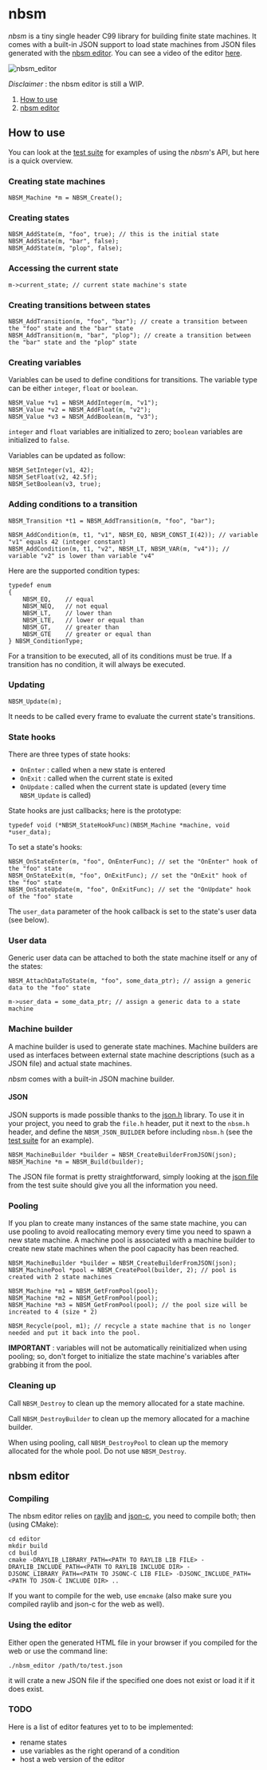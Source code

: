 # nbsm

*nbsm* is a tiny single header C99 library for building finite state machines. It comes with a built-in JSON support to load state
machines from JSON files generated with the [nbsm editor](). You can see a video of the editor [here](https://www.youtube.com/watch?v=f7_d8UYtxwI&ab_channel=NathanBIAGINI).

![nbsm_editor](https://github.com/nathhB/nbsm/blob/main/editor_screenshot.png)

*Disclaimer* : the nbsm editor is still a WIP.

1. [How to use](https://github.com/nathhB/nbsm#how-to-use)
3. [nbsm editor](https://github.com/nathhB/nbsm#nbsm-editor)
## How to use

You can look at the [test suite](https://github.com/nathhB/nbsm/blob/main/tests/suite.c) for examples of using the *nbsm*'s API, but here is a quick overview.

### Creating state machines

```
NBSM_Machine *m = NBSM_Create();
```

### Creating states

```
NBSM_AddState(m, "foo", true); // this is the initial state
NBSM_AddState(m, "bar", false);
NBSM_AddState(m, "plop", false);
```

### Accessing the current state

`m->current_state; // current state machine's state`

### Creating transitions between states

```
NBSM_AddTransition(m, "foo", "bar"); // create a transition between the "foo" state and the "bar" state
NBSM_AddTransition(m, "bar", "plop"); // create a transition between the "bar" state and the "plop" state
```

### Creating variables

Variables can be used to define conditions for transitions. The variable type can be either `integer`, `float` or `boolean`.

```
NBSM_Value *v1 = NBSM_AddInteger(m, "v1");
NBSM_Value *v2 = NBSM_AddFloat(m, "v2");
NBSM_Value *v3 = NBSM_AddBoolean(m, "v3");
```

`integer` and `float` variables are initialized to zero; `boolean` variables are initialized to `false`.

Variables can be updated as follow:

```
NBSM_SetInteger(v1, 42);
NBSM_SetFloat(v2, 42.5f);
NBSM_SetBoolean(v3, true);
```

### Adding conditions to a transition

```
NBSM_Transition *t1 = NBSM_AddTransition(m, "foo", "bar");

NBSM_AddCondition(m, t1, "v1", NBSM_EQ, NBSM_CONST_I(42)); // variable "v1" equals 42 (integer constant)
NBSM_AddCondition(m, t1, "v2", NBSM_LT, NBSM_VAR(m, "v4")); // variable "v2" is lower than variable "v4"
```

Here are the supported condition types:

```
typedef enum
{
    NBSM_EQ,    // equal
    NBSM_NEQ,   // not equal
    NBSM_LT,    // lower than
    NBSM_LTE,   // lower or equal than
    NBSM_GT,    // greater than
    NBSM_GTE    // greater or equal than
} NBSM_ConditionType;
```

For a transition to be executed, all of its conditions must be true. If a transition has no condition, it will always be executed.

### Updating

```
NBSM_Update(m);
```

It needs to be called every frame to evaluate the current state's transitions.

### State hooks

There are three types of state hooks:

* `OnEnter` : called when a new state is entered
* `OnExit` : called when the current state is exited
* `OnUpdate` : called when the current state is updated (every time `NBSM_Update` is called)

State hooks are just callbacks; here is the prototype:

`typedef void (*NBSM_StateHookFunc)(NBSM_Machine *machine, void *user_data);`

To set a state's hooks:

```
NBSM_OnStateEnter(m, "foo", OnEnterFunc); // set the "OnEnter" hook of the "foo" state
NBSM_OnStateExit(m, "foo", OnExitFunc); // set the "OnExit" hook of the "foo" state
NBSM_OnStateUpdate(m, "foo", OnExitFunc); // set the "OnUpdate" hook of the "foo" state
```

The `user_data` parameter of the hook callback is set to the state's user data (see below).

### User data

Generic user data can be attached to both the state machine itself or any of the states:

`NBSM_AttachDataToState(m, "foo", some_data_ptr); // assign a generic data to the "foo" state`

`m->user_data = some_data_ptr; // assign a generic data to a state machine`

### Machine builder

A machine builder is used to generate state machines. Machine builders are used as interfaces between external state machine descriptions (such as a JSON file) and actual state machines.

*nbsm* comes with a built-in JSON machine builder.

#### JSON

JSON supports is made possible thanks to the [json.h](https://github.com/sheredom/json.h) library. To use it in your project, you need to grab the `file.h` header, put it next to the `nbsm.h` header, and define the `NBSM_JSON_BUILDER` before including `nbsm.h` (see the [test suite](https://github.com/nathhB/nbsm/blob/main/tests/suite.c) for an example).

```
NBSM_MachineBuilder *builder = NBSM_CreateBuilderFromJSON(json);
NBSM_Machine *m = NBSM_Build(builder);
```

The JSON file format is pretty straightforward, simply looking at the [json file](https://github.com/nathhB/nbsm/blob/main/tests/test.json) from the test suite should give you all the information you need.

### Pooling

If you plan to create many instances of the same state machine, you can use pooling to avoid reallocating memory every time you need to spawn a new state machine. A machine pool is associated with a machine builder to create new state machines when the pool capacity has been reached.

```
NBSM_MachineBuilder *builder = NBSM_CreateBuilderFromJSON(json);
NBSM_MachinePool *pool = NBSM_CreatePool(builder, 2); // pool is created with 2 state machines

NBSM_Machine *m1 = NBSM_GetFromPool(pool);
NBSM_Machine *m2 = NBSM_GetFromPool(pool);
NBSM_Machine *m3 = NBSM_GetFromPool(pool); // the pool size will be increated to 4 (size * 2)

NBSM_Recycle(pool, m1); // recycle a state machine that is no longer needed and put it back into the pool.
```

**IMPORTANT** : variables will not be automatically reinitialized when using pooling; so, don't forget to initialize the state machine's variables after grabbing it from the pool.

### Cleaning up

Call `NBSM_Destroy` to clean up the memory allocated for a state machine.

Call `NBSM_DestroyBuilder` to clean up the memory allocated for a machine builder.

When using pooling, call `NBSM_DestroyPool` to clean up the memory allocated for the whole pool. Do not use `NBSM_Destroy`.

## nbsm editor

### Compiling

The nbsm editor relies on [raylib](https://github.com/raysan5/raylib) and [json-c](https://github.com/json-c/json-c), you need to compile both; then (using CMake):

```
cd editor
mkdir build
cd build
cmake -DRAYLIB_LIBRARY_PATH=<PATH TO RAYLIB LIB FILE> -DRAYLIB_INCLUDE_PATH=<PATH TO RAYLIB INCLUDE DIR> -DJSONC_LIBRARY_PATH=<PATH TO JSONC-C LIB FILE> -DJSONC_INCLUDE_PATH=<PATH TO JSON-C INCLUDE DIR> ..
```

If you want to compile for the web, use `emcmake` (also make sure you compiled raylib and json-c for the web as well).

### Using the editor

Either open the generated HTML file in your browser if you compiled for the web or use the command line:

`./nbsm_editor /path/to/test.json`

it will crate a new JSON file if the specified one does not exist or load it if it does exist.

### TODO

Here is a list of editor features yet to to be implemented:

* rename states
* use variables as the right operand of a condition
* host a web version of the editor

